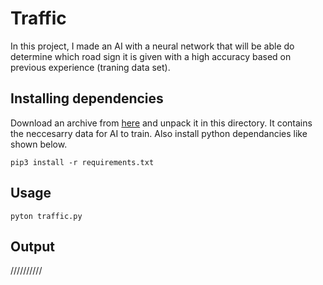 # Traffic

In this project, I made an AI with a neural network that will be able do determine which road sign it is given with a high accuracy based on previous experience (traning data set).

## Installing dependencies

Download an archive from [here](https://cdn.cs50.net/ai/2020/x/projects/5/gtsrb.zip) and unpack it in this directory. It contains the neccesarry data for AI to train. Also install python dependancies like shown below.

```
pip3 install -r requirements.txt 
```

## Usage

```
pyton traffic.py
```

## Output
//////////